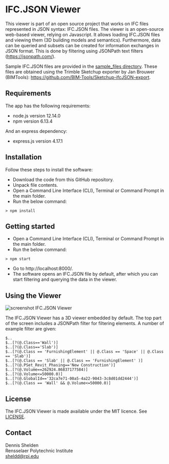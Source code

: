 # IFC.JSON Viewer

This viewer is part of an open source project that works on IFC files represented in JSON syntax: IFC.JSON files. The viewer is an open-source web-based viewer, relying on Javascript. It allows loading IFC.JSON files and viewing them (3D building models and semantics). Furthermore, data can be queried and subsets can be created for information exchanges in JSON format. This is done by filtering using JSONPath text filters (https://jsonpath.com/).

Sample IFC.JSON files are provided in the [sample_files directory](sample_files). These files are obtained using the Trimble Sketchup exporter by Jan Brouwer (BIMTools): https://github.com/BIM-Tools/Sketchup-ifcJSON-export.

## Requirements
The app has the following requirements:
- node.js version 12.14.0
- npm version 6.13.4

And an express dependency:
- express.js version 4.17.1

## Installation
Follow these steps to install the software:

- Download the code from this GitHub repository.
- Unpack file contents.
- Open a Command Line Interface (CLI), Terminal or Command Prompt in the main folder.
- Run the below command:
~~~~
> npm install
~~~~

## Getting started
- Open a Command Line Interface (CLI), Terminal or Command Prompt in the main folder.
- Run the below command:
~~~~
> npm start
~~~~
- Go to http://localhost:8000/.
- The software opens an IFC.JSON file by default, after which you can start filtering and querying the data in the viewer.

## Using the Viewer
![screenshot IFC.JSON Viewer](https://raw.githubusercontent.com/pipauwel/IFC.JSON-Viewer/master/img/ifc.json.png "Screenshot of initial IFC.JSON Viewer")

The IFC.JSON Viewer has a 3D viewer embedded by default. The top part of the screen includes a JSONPath filter for filtering elements. A number of example filter are given:

~~~~
$..
$..[?(@.Class=='Wall')]
$..[?(@.Class=='Slab')]
$..[?(@.Class == 'FurnishingElement' || @.Class == 'Space' || @.Class == 'Slab')]
$..[?(@.Class == 'Slab' || @.Class == 'FurnishingElement' )]
$..[?(@.PSet_Revit_Phasing=='New Construction')]
$..[?(@.Volume==262924.86837177584)]
$..[?(@.Volume<=50000.0)]
$..[?(@.GlobalId=='32ca7e71-00a5-4a22-9043-3c8d01dd2444')]
$..[?(@.Class == 'Wall' && @.Volume<=50000.0)]
~~~~

## License
The IFC.JSON Viewer is made available under the MIT licence. See [LICENSE](LICENSE).

## Contact
Dennis Shelden  
Rensselaer Polytechnic Institute  
sheldd@rpi.edu
